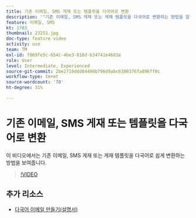 ```yaml
---
title: 기존 이메일, SMS 게재 또는 템플릿을 다국어로 변환
description: '"기존 이메일, SMS 게재 또는 게재 템플릿을 다국어로 변환하는 방법을 알아봅니다."'
feature: 이메일, SMS
kt: 1703
thumbnail: 23251.jpg
doc-type: feature video
activity: use
team: TM
exl-id: f069fe5c-654c-4be3-818d-b34741e4681e
role: User
level: Intermediate, Experienced
source-git-commit: 2be2719ddd84490b796d9abc6300376fa896ff0c
workflow-type: tm+mt
source-wordcount: '70'
ht-degree: 31%

---
```


# 기존 이메일, SMS 게재 또는 템플릿을 다국어로 변환

이 비디오에서는 기존 이메일, SMS 게재 또는 게재 템플릿을 다국어로 쉽게 변환하는 방법을 보여줍니다.

>[!VIDEO](https://video.tv.adobe.com/v/23251?quality=12)

## 추가 리소스

* [다국어 이메일 만들기(설명서)](https://helpx.adobe.com/campaign/standard/channels/using/creating-a-multilingual-email.html)
